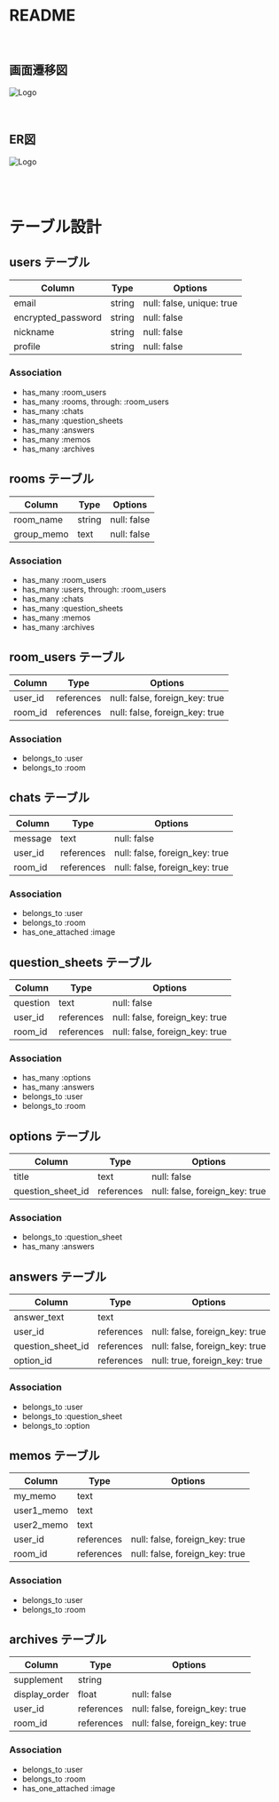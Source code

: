 # README


<br>

## 画面遷移図
![Logo](images/screen_transition_diagram.png)

<br>

## ER図
![Logo](images/entity_relationship_diagram.png)

<br><br>

# テーブル設計

## users テーブル

| Column             | Type   | Options     |
| ------------------ | ------ | ----------- |
| email              | string | null: false, unique: true |
| encrypted_password | string | null: false |
| nickname           | string | null: false |
| profile            | string | null: false |

### Association

- has_many :room_users
- has_many :rooms, through: :room_users
- has_many :chats
- has_many :question_sheets
- has_many :answers
- has_many :memos
- has_many :archives


## rooms テーブル

| Column            | Type    | Options     |
| ----------------- | ------- | ----------- |
| room_name         | string  | null: false |
| group_memo        | text    | null: false |

### Association

- has_many :room_users
- has_many :users, through: :room_users
- has_many :chats
- has_many :question_sheets
- has_many :memos
- has_many :archives


## room_users テーブル

| Column            | Type    | Options     |
| ----------------- | ------- | ----------- |
| user_id           | references | null: false, foreign_key: true |
| room_id           | references | null: false, foreign_key: true |

### Association

- belongs_to :user
- belongs_to :room



## chats テーブル

| Column            | Type       | Options     |
| ----------------- | ---------- | ----------- |
| message           | text       | null: false |
| user_id           | references | null: false, foreign_key: true |
| room_id           | references | null: false, foreign_key: true |

### Association

- belongs_to :user
- belongs_to :room
- has_one_attached :image


## question_sheets テーブル

| Column            | Type       | Options     |
| ----------------- | ---------- | ----------- |
| question          | text       | null: false |
| user_id           | references | null: false, foreign_key: true |
| room_id           | references | null: false, foreign_key: true |

### Association

- has_many :options
- has_many :answers
- belongs_to :user
- belongs_to :room


## options テーブル

| Column                  | Type       | Options     |
| ----------------------- | ---------- | ----------- |
| title                   | text       | null: false |
| question_sheet_id       | references | null: false, foreign_key: true |

### Association

- belongs_to :question_sheet
- has_many :answers


## answers テーブル

| Column                  | Type       | Options     |
| ----------------------- | ---------- | ----------- |
| answer_text             | text
| user_id                 | references | null: false, foreign_key: true |
| question_sheet_id       | references | null: false, foreign_key: true |
| option_id               | references | null: true, foreign_key: true  |

### Association

- belongs_to :user
- belongs_to :question_sheet
- belongs_to :option


## memos テーブル

| Column            | Type       | Options     |
| ----------------- | ---------- | ----------- |
| my_memo           | text       
| user1_memo        | text       
| user2_memo        | text       
| user_id           | references | null: false, foreign_key: true |
| room_id           | references | null: false, foreign_key: true |

### Association

- belongs_to :user
- belongs_to :room


## archives テーブル

| Column            | Type       | Options     |
| ----------------- | ---------- | ----------- |
| supplement        | string       
| display_order     | float      | null: false |
| user_id           | references | null: false, foreign_key: true |
| room_id           | references | null: false, foreign_key: true |

### Association

- belongs_to :user
- belongs_to :room
- has_one_attached :image